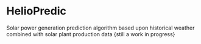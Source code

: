 # HelioPredic
Solar power generation prediction algorithm based upon historical weather combined with solar plant production data
{still a work in progress}
